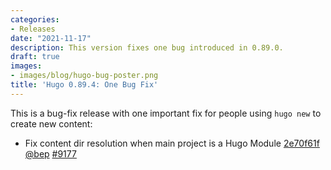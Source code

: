 ```yaml
---
categories:
- Releases
date: "2021-11-17"
description: This version fixes one bug introduced in 0.89.0.
draft: true
images:
- images/blog/hugo-bug-poster.png
title: 'Hugo 0.89.4: One Bug Fix'
---
```


This is a bug-fix release with one important fix for people using `hugo new` to create new content:

* Fix content dir resolution when main project is a Hugo Module [2e70f61f](https://github.com/gohugoio/hugo/commit/2e70f61fb04cea08ef6598728a57637ae2cc199c) [@bep](https://github.com/bep) [#9177](https://github.com/gohugoio/hugo/issues/9177)
